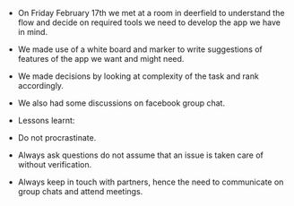 
 - On Friday February 17th we met at a room in deerfield to understand the flow and decide on required tools we need to develop the app we have in mind.
 - We made use of a white board and marker to write suggestions of features of the app we want and might need.

 - We made decisions by looking at complexity of the task and rank accordingly.
 - We also had some discussions on facebook group chat.

 - Lessons learnt:
  - Do not procrastinate.
  - Always ask questions do not assume that an issue is taken care of without verification.
  - Always keep in touch with partners, hence the need to communicate on group chats and attend meetings.
